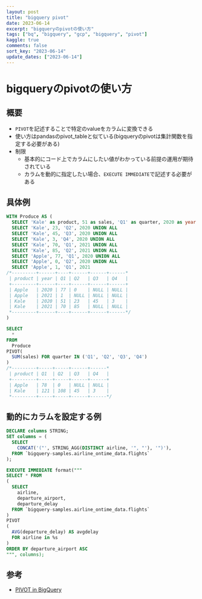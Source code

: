 ```yaml
---
layout: post
title: "bigquery pivot"
date: 2023-06-14
excerpt: "bigqueryのpivotの使い方"
tags: ["bq", "bigquery", "gcp", "bigquery", "pivot"]
kaggle: true
comments: false
sort_key: "2023-06-14"
update_dates: ["2023-06-14"]
---
```


# bigqueryのpivotの使い方

## 概要
 - `PIVOT`を記述することで特定のvalueをカラムに変換できる
 - 使い方はpandasのpivot_tableと似ている(bigqueryのpivotは集計関数を指定する必要がある)
 - 制限
   - 基本的にコード上でカラムにしたい値がわかっている前提の運用が期待されている
   - カラムを動的に指定したい場合、`EXECUTE IMMEDIATE`で記述する必要がある

## 具体例

```sql
WITH Produce AS (
  SELECT 'Kale' as product, 51 as sales, 'Q1' as quarter, 2020 as year UNION ALL
  SELECT 'Kale', 23, 'Q2', 2020 UNION ALL
  SELECT 'Kale', 45, 'Q3', 2020 UNION ALL
  SELECT 'Kale', 3, 'Q4', 2020 UNION ALL
  SELECT 'Kale', 70, 'Q1', 2021 UNION ALL
  SELECT 'Kale', 85, 'Q2', 2021 UNION ALL
  SELECT 'Apple', 77, 'Q1', 2020 UNION ALL
  SELECT 'Apple', 0, 'Q2', 2020 UNION ALL
  SELECT 'Apple', 1, 'Q1', 2021
/*---------+------+----+------+------+------*
 | product | year | Q1 | Q2   | Q3   | Q4   |
 +---------+------+----+------+------+------+
 | Apple   | 2020 | 77 | 0    | NULL | NULL |
 | Apple   | 2021 | 1  | NULL | NULL | NULL |
 | Kale    | 2020 | 51 | 23   | 45   | 3    |
 | Kale    | 2021 | 70 | 85   | NULL | NULL |
 *---------+------+----+------+------+------*/  
)

SELECT
  * 
FROM
  Produce
PIVOT(
  SUM(sales) FOR quarter IN ('Q1', 'Q2', 'Q3', 'Q4')
)
/*---------+-----+-----+------+------*
 | product | Q1  | Q2  | Q3   | Q4   |
 +---------+-----+-----+------+------+
 | Apple   | 78  | 0   | NULL | NULL |
 | Kale    | 121 | 108 | 45   | 3    |
 *---------+-----+-----+------+------*/
```

## 動的にカラムを設定する例

```sql
DECLARE columns STRING;
SET columns = (
  SELECT 
    CONCAT('("', STRING_AGG(DISTINCT airline, '", "'), '")'),
  FROM `bigquery-samples.airline_ontime_data.flights`
);

EXECUTE IMMEDIATE format("""
SELECT * FROM
(
  SELECT 
    airline,
    departure_airport,
    departure_delay
  FROM `bigquery-samples.airline_ontime_data.flights`
)
PIVOT
(
  AVG(departure_delay) AS avgdelay
  FOR airline in %s
)
ORDER BY departure_airport ASC
""", columns);
```

## 参考
 - [PIVOT in BigQuery](https://towardsdatascience.com/pivot-in-bigquery-4eefde28b3be)
